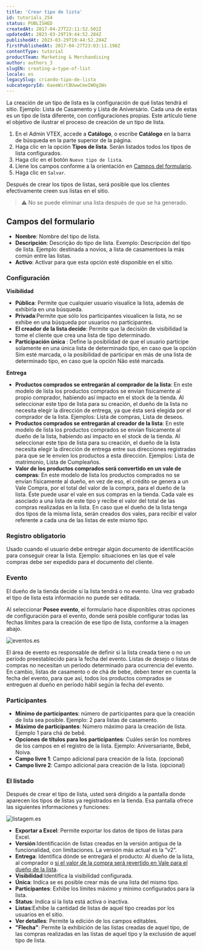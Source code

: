 ```yaml
---
title: 'Crear tipo de lista'
id: tutorials_254
status: PUBLISHED
createdAt: 2017-04-27T22:11:52.502Z
updatedAt: 2023-03-29T19:44:52.284Z
publishedAt: 2023-03-29T19:44:52.284Z
firstPublishedAt: 2017-04-27T23:03:11.198Z
contentType: tutorial
productTeam: Marketing & Merchandising
author: authors_3
slugEN: creating-a-type-of-list
locale: es
legacySlug: criando-tipo-de-lista
subcategoryId: 6aeeWirCBUwwCmeIWOgIWs
---
```


La creación de un tipo de lista es la configuración de qué listas tendrá el sitio. Ejemplo: Lista de Casamento y Lista de Aniversário. Cada una de estas es un tipo de lista diferente, con configuraciones propias. Este artículo tiene el objetivo de ilustrar el proceso de creación de un tipo de lista.

1. En el Admin VTEX, accede a __Catálogo__, o escribe __Catálogo__ en la barra de búsqueda en la parte superior de la página.
2. Haga clic en la opción __Tipos de lista__.
   Serán listados todos los tipos de lista configurados.
4. Haga clic en el botón `Nuevo tipo de lista`.
5. Llene los campos conforme a la orientación en [Campos del formulario](#campos-del-formulario).
6. Haga clic en `Salvar`.

Después de crear los tipos de listas, será posible que los clientes efectivamente creen sus listas en el sitio.

>⚠️ No se puede eliminar una lista después de que se ha generado.

## Campos del formulario

- **Nombre**: Nombre del tipo de lista.
- **Descripción**: Descrição do tipo de lista. Exemplo: Descripción del tipo de lista. Ejemplo: destinada a novios, a lista de casamentoes la más común entre las listas.
- **Activo**: Activar para que esta opción esté disponible en el sitio.

### Configuración

**Visibilidad**

- **Pública**: Permite que cualquier usuario visualice la lista, además de exhibirla en una búsqueda.
- **Privada**:Permite que sólo los participantes visualicen la lista, no se exhibe en una búsqueda por usuarios no participantes.
- **El creador de la lista decide**: Permite que la decisión de visibilidad la tome el cliente que crea una lista de tipo determinado.
- **Participación única** : Define la posibilidad de que el usuario participe solamente en una única lista de determinado tipo, en caso que la opción Sim esté marcada, o la posibilidad de participar en más de una lista de determinado tipo, en caso que la opción Não esté marcada.

**Entrega**

- **Productos comprados se entregarán al comprador de la lista**: En este modelo de lista los productos comprados se envían físicamente al propio comprador, habiendo así impacto en el stock de la tienda. Al seleccionar este tipo de lista para su creación, el dueño de la lista no necesita elegir la dirección de entrega, ya que ésta será elegida por el comprador de la lista. Ejemplos: Lista de compras, Lista de deseos.
- **Productos comprados se entregarán al creador de la lista**: En este modelo de lista los productos comprados se envían físicamente al dueño de la lista, habiendo así impacto en el stock de la tienda. Al seleccionar este tipo de lista para su creación, el dueño de la lista necesita elegir la dirección de entrega entre sus direcciones registradas para que se le envíen los productos a esta dirección. Ejemplos: Lista de matrimonio, Lista de Cumpleaños.
- **Valor de los productos comprados será convertido en un vale de compras**: En este modelo de lista los productos comprados no se envían físicamente al dueño, en vez de eso, el crédito se genera a un Vale Compra, por el total del valor de la compra, para el dueño de la lista. Éste puede usar el vale en sus compras en la tienda. Cada vale es asociado a una lista de este tipo y recibe el valor del total de las compras realizadas en la lista. En caso que el dueño de la lista tenga dos tipos de la misma lista, serán creados dos vales, para recibir el valor referente a cada una de las listas de este mismo tipo.

### Registro obligatorio

Usado cuando el usuario debe entregar algún documento de identificación para conseguir crear la lista. Ejemplo: situaciones en las que el vale compras debe ser expedido para el documento del cliente.

### Evento

El dueño de la tienda decide si la lista tendrá o no evento. Una vez grabado el tipo de lista esta información no puede ser editada.

Al seleccionar **Posee evento**, el formulario hace disponibles otras opciones de configuración para el evento, donde será posible configurar todas las fechas límites para la creación de ese tipo de lista, conforme a la imagen abajo.

![eventos.es](https://images.ctfassets.net/alneenqid6w5/Q48lA7Ybjz6mQ8wH27hms/85a9a1f23758f6e1fdc3a016dadeb68b/eventos.es.png)

El área de evento es responsable de definir si la lista creada tiene o no un período preestablecido para la fecha del evento. Listas de desejo o listas de compras no necesitan un período determinado para ocurrencia del evento. En cambio, listas de casamento o de chá de bebe, deben tener en cuenta la fecha del evento, para que así, todos los productos comprados se entreguen al dueño en período hábil según la fecha del evento.

### Participantes

- **Mínimo de participantes**: número de participantes para que la creación de lista sea posible. Ejemplo: 2 para listas de casamento.
- **Máximo de participantes**: Número máximo para la creación de lista. Ejemplo 1 para chá de bebê.
- **Opciones de títulos para los participantes**: Cuáles serán los nombres de los campos en el registro de la lista. Ejemplo: Aniversariante, Bebê, Noiva.
- **Campo livre 1**: Campo adicional para creación de la lista. (opcional)
- **Campo livre 2**: Campo adicional para creación de la lista. (opcional)

### El listado

Después de crear el tipo de lista, usted será dirigido a la pantalla donde aparecen los tipos de listas ya registrados en la tienda. Esa pantalla ofrece las siguientes informaciones y funciones:

![listagem.es](//images.ctfassets.net/alneenqid6w5/3BTiBXCbQovhe3duPewHZx/410066a38327a8a69a3ffc1ed7bd2029/listagem.es.png)

- **Exportar a Excel**: Permite exportar los datos de tipos de listas para Excel.
- **Versión**:Identificación de listas creadas en la versión antigua de la funcionalidad, con limitaciones. La versión más actual es la “v2”.
- **Entrega**: Identifica dónde se entregará el producto: Al dueño de la lista, al comprador o [si el valor de la compra será revertido en Vale para el dueño de la lista](/es/tutorial/configurando-lista-vale).
- **Visibilidad**:Identifica la visibilidad configurada.
- **Única**: Indica se es posible crear más de una lista del mismo tipo.
- **Participantes**: Exhibe los límites máximo y mínimo configurados para la lista.
- **Status**: Indica si la lista está activa o inactiva.
- **Listas**:Exhibe la cantidad de listas de aquel tipo creadas por los usuarios en el sitio.
- **Ver detalles**: Permite la edición de los campos editables.
- **"Flecha"**: Permite la exhibición de las listas creadas de aquel tipo, de las compras realizadas en las listas de aquel tipo y la exclusión de aquel tipo de lista.
